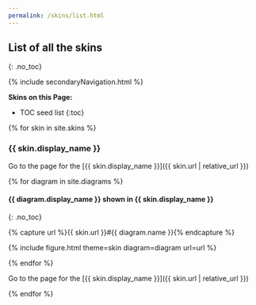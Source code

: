 ```yaml
---
permalink: /skins/list.html
---
```

## List of all the skins
{: .no_toc}

{% include secondaryNavigation.html %}

**Skins on this Page:**

* TOC seed list
{:toc}

{% for skin in site.skins %}

### {{ skin.display_name }}

Go to the page for the [{{ skin.display_name }}]({{ skin.url | relative_url }})

{% for diagram in site.diagrams %}

#### {{ diagram.display_name }} shown in {{ skin.display_name }}
{: .no_toc}

{% capture url %}{{ skin.url }}#{{ diagram.name }}{% endcapture %}

{% include figure.html theme=skin diagram=diagram url=url %}

{% endfor %}

Go to the page for the [{{ skin.display_name }}]({{ skin.url | relative_url }})

{% endfor %}
